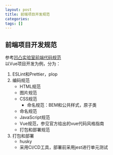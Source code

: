 ```yaml
---
layout: post
title: 前端项目开发规范
categories: 
tags: []
---
```



## 前端项目开发规范
参考[凹凸实验室前端代码规范](https://guide.aotu.io/index.html)  
以Vue项目开发为例，分为：
1. ESLint和Prettier，plop
2. 编码规范
   * HTML规范
   * 图片规范
   * CSS规范
     * 命名规范：BEM和公共样式，原子类
   * 命名规范
   * JavaScript规范
   * Vue规范，参见官方给出的vue代码风格指南
   * 打包和部署规范
3. 打包和部署
   * husky
   * 采用CI/CD工具，部署前采用jest进行单元测试
  